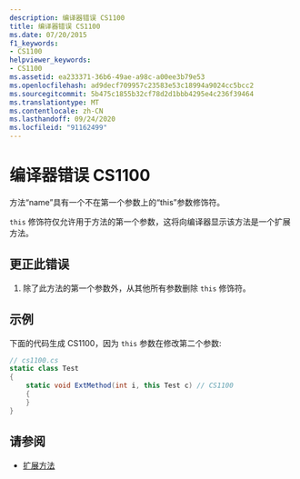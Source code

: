 ```yaml
---
description: 编译器错误 CS1100
title: 编译器错误 CS1100
ms.date: 07/20/2015
f1_keywords:
- CS1100
helpviewer_keywords:
- CS1100
ms.assetid: ea233371-36b6-49ae-a98c-a00ee3b79e53
ms.openlocfilehash: ad9decf709957c23583e53c18994a9024cc5bcc2
ms.sourcegitcommit: 5b475c1855b32cf78d2d1bbb4295e4c236f39464
ms.translationtype: MT
ms.contentlocale: zh-CN
ms.lasthandoff: 09/24/2020
ms.locfileid: "91162499"
---
```

# <a name="compiler-error-cs1100"></a>编译器错误 CS1100

方法“name”具有一个不在第一个参数上的“this”参数修饰符。  
  
 `this` 修饰符仅允许用于方法的第一个参数，这将向编译器显示该方法是一个扩展方法。  
  
## <a name="to-correct-this-error"></a>更正此错误  
  
1. 除了此方法的第一个参数外，从其他所有参数删除 `this` 修饰符。  
  
## <a name="example"></a>示例  

 下面的代码生成 CS1100，因为 `this` 参数在修改第二个参数:  
  
```csharp  
// cs1100.cs  
static class Test  
{  
    static void ExtMethod(int i, this Test c) // CS1100  
    {  
    }  
}  
```  
  
## <a name="see-also"></a>请参阅

- [扩展方法](../programming-guide/classes-and-structs/extension-methods.md)
